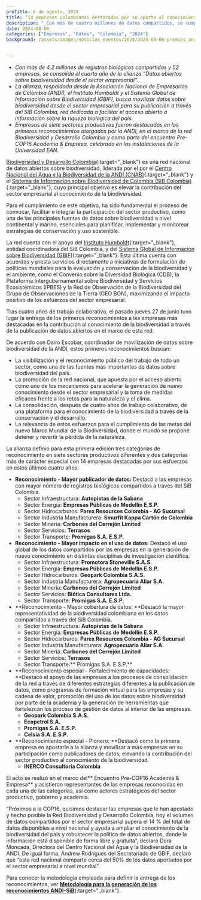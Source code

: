 ```yaml
---
preTitle: 6 de agosto, 2024
title: “14 empresas colombianas destacadas por su aporte al conocimiento de la biodiversidad del país”
description: "_Con más de cuatro millones de datos compartidos, se cumplen cuatro años de la alianza entre la ANDI y el SiB Colombia._"
date: 2024-08-06
categories: ["Empresas", "Datos", "Colombia", "2024"]
background: /assets/images/noticias_eventos/2024/2024-08-06-premios_andi.png


---
```


* _Con más de 4,2 millones de registros biológicos compartidos y 52 empresas, se consolida el cuarto año de la alianza “Datos abiertos sobre biodiversidad desde el sector empresarial”._
* _La alianza, respaldada desde la Asociación Nacional de Empresarios de Colombia (ANDI), el Instituto Humboldt y el Sistema Global de Información sobre Biodiversidad (GBIF), busca movilizar datos sobre biodiversidad desde el sector empresarial para su publicación a través del SiB Colombia, red dedicada a facilitar el acceso abierto a información sobre la riqueza biológica del país._
* _Empresas de siete sectores productivos fueron destacadas en los primeros reconocimientos otorgados por la ANDI, en el marco de la red Biodiversidad y Desarrollo Colombia y como parte del encuentro Pre-COP16 Academia & Empresa, celebrado en las instalaciones de la Universidad EAN._

[Biodiversidad y Desarrollo Colombia](https://biodiversidad.co/empresas){:target="_blank"} es una red nacional de datos abiertos sobre biodiversidad, liderada por el por el [Centro Nacional del Agua y la Biodiversidad de la ANDI (CNAB)](https://www.andi.com.co/Home/Pagina/21-centro-nacional-del-agua-y-la-biodiversidad){:target="_blank"} y el [Sistema de Información sobre Biodiversidad de Colombia (SiB Colombia)](https://biodiversidad.co/){:target="_blank"}, cuyo principal objetivo es elevar la contribución del sector empresarial al conocimiento de la biodiversidad.

Para el cumplimiento de este objetivo, ha sido fundamental el proceso de convocar, facilitar e integrar la participación del sector productivo, como una de las principales fuentes de datos sobre biodiversidad a nivel continental y marino, esenciales para planificar, implementar y monitorear estrategias de conservación y uso sostenible.

La red cuenta con el apoyo del [Instituto Humboldt](https://www.humboldt.org.co/consulta){:target="_blank"}, entidad coordinadora del SiB Colombia, y del [Sistema Global de Información sobre Biodiversidad (GBIF](https://www.gbif.org/es/)){:target="_blank"}. Esta última cuenta con acuerdos y presta servicios directamente a iniciativas de formulación de políticas mundiales para la evaluación y conservación de la biodiversidad y el ambiente, como el Convenio sobre la Diversidad Biológica (CDB), la Plataforma Intergubernamental sobre Biodiversidad y Servicios Ecosistémicos (IPBES) y la Red de Observación de la Biodiversidad del Grupo de Observaciones de la Tierra (GEO BON), maximizando el impacto positivo de los esfuerzos del sector empresarial.

Tras cuatro años de trabajo colaborativo, el pasado jueves 27 de junio tuvo lugar la entrega de los primeros reconocimientos a las empresas más destacadas en la contribución al conocimiento de la biodiversidad a través de la publicación de datos abiertos en el marco de esta red.

De acuerdo con Dairo Escobar, coordinador de movilización de datos sobre biodiversidad de la ANDI, estos primeros reconocimientos buscan:



* La visibilización y el reconocimiento público del trabajo de todo un sector, como una de las fuentes más importantes de datos sobre biodiversidad del país.
* La promoción de la red nacional, que apuesta por el acceso abierto como uno de los mecanismos para acelerar la generación de nuevo conocimiento desde el sector empresarial y la toma de medidas eficaces frente a los retos para la naturaleza y el clima.
* La consolidación, después de cuatro años de trabajo colaborativo, de una plataforma para el conocimiento de la biodiversidad a través de la conservación y el desarrollo.
* La relevancia de estos esfuerzos para el cumplimiento de las metas del nuevo Marco Mundial de la Biodiversidad, donde el mundo se propone detener y revertir la pérdida de la naturaleza.

La alianza definió para esta primera edición tres categorías de reconocimiento en siete sectores productivos diferentes y dos categorías más de carácter especial con 14 empresas destacadas por sus esfuerzos en estos últimos cuatro años:



* **Reconocimiento - Mayor publicador de datos:** Destacó a las empresas con mayor número de registros biológicos compartidos a través del SiB Colombia.
    * Sector Infraestructura: **Autopistas de la Sabana**
    * Sector Energía: **Empresas Públicas de Medellín E.S.P.**
    * Sector Hidrocarburos: **Parex Resources Colombia - AG Sucursal**
    * Sector Industria Manufacturera: **Smurfit Kappa Cartón de Colombia**
    * Sector Minería: **Carbones del Cerrejón Limited**
    * Sector Servicios: **Terrasos**
    * Sector Transporte: **Promigas S.A. E.S.P.**
* **Reconocimiento - Mayor impacto en el uso de datos:** Destacó el uso global de los datos compartidos por las empresas en la generación de nuevo conocimiento en distintas disciplinas de investigación científica.
    * Sector Infraestructura: **Promotora Stoneville S.A.S.**
    * Sector Energía: **Empresas Públicas de Medellín E.S.P.**
    * Sector Hidrocarburos: **Geopark Colombia S.A.S.**
    * Sector Industria Manufacturera: **Agropecuaria Aliar S.A.**
    * Sector Minería: **Carbones del Cerrejón Limited**
    * Sector Servicios: **Biótica Consultores Ltda.**
    * Sector Transporte: **Promigas S.A. E.S.P.**
* **Reconocimiento - Mayor cobertura de datos: **Destacó la mayor representatividad de la biodiversidad colombiana en los datos compartidos a través del SiB Colombia.
    * Sector Infraestructura: **Autopistas de la Sabana**
    * Sector Energía: **Empresas Públicas de Medellín E.S.P.**
    * Sector Hidrocarburos: **Parex Resources Colombia - AG Sucursal**
    * Sector Industria Manufacturera: **Agropecuaria Aliar S.A.**
    * Sector Minería: **Carbones del Cerrejón Limited**
    * Sector Servicios: **Terrasos**
    * Sector Transporte:** Promigas S.A. E.S.P.**
* **Reconocimiento especial - Fortalecimiento de capacidades: **Destacó el apoyo de las empresas a los procesos de consolidación de la red a través de diferentes estrategias diferentes a la publicación de datos, como programas de formación virtual para las empresas y su cadena de valor, promoción del uso de los datos sobre biodiversidad por parte de la academia y la generación de herramientas que fortalezcan los proceso de gestión de datos al interior de las empresas.
    * **Geopark Colombia S.A.S.**
    * **Ecopetrol S.A.**
    * **Promigas S.A. E.S.P.**
    * **Celsia S.A. E.S.P.**
* **Reconocimiento especial - Pionero: **Destacó como la primera empresa en apostarle a la alianza y movilizar a más empresas en su participación como publicadores de datos, elevando la contribución del sector productivo al conocimiento de la biodiversidad.
    * **INERCO Consultoría Colombia**

El acto se realizó en el marco del** Encuentro Pre-COP16 Academia & Empresa** y asistieron representantes de las empresas reconocidas en cada una de las categorías, así como actores estratégicos del sector productivo, gobierno y academia.

“Próximos a la COP16, quisimos destacar las empresas que le han apostado y hecho posible la Red Biodiversidad y Desarrollo Colombia, hoy el volumen de datos compartidos por el sector empresarial supera el 14 % del total de datos disponibles a nivel nacional y ayuda a ampliar el conocimiento de la biodiversidad del país y robustecer la política de datos abiertos, donde la información está disponible de forma libre y gratuita”, declaró Dora Moncada, Directora del Centro Nacional del Agua y la Biodiversidad de la ANDI. De igual forma, Andrew Rodrígues del Secretariado de GBIF, declaró que “esta red nacional comparte cerca del 50% de los datos aportados por el sector empresarial a nivel mundial”.

Para conocer la metodología empleada para definir la entrega de los reconocimientos, ver **[Metodología para la generación de los reconocimientos ANDI-SiB](https://drive.google.com/file/d/1hZNH2XKctNqFvQFFRHCHp9WGn4_58O5X/view)**{:target="_blank"}.
